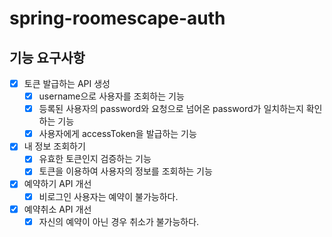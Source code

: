 # spring-roomescape-auth

## 기능 요구사항
- [X] 토큰 발급하는 API 생성
  - [X] username으로 사용자를 조회하는 기능
  - [x] 등록된 사용자의 password와 요청으로 넘어온 password가 일치하는지 확인하는 기능
  - [X] 사용자에게 accessToken을 발급하는 기능
- [x] 내 정보 조회하기
  - [x] 유효한 토큰인지 검증하는 기능
  - [x] 토큰을 이용하여 사용자의 정보를 조회하는 기능
- [x] 예약하기 API 개선
  - [x] 비로그인 사용자는 예약이 불가능하다.
- [x] 예약취소 API 개선
  - [x] 자신의 예약이 아닌 경우 취소가 불가능하다.
